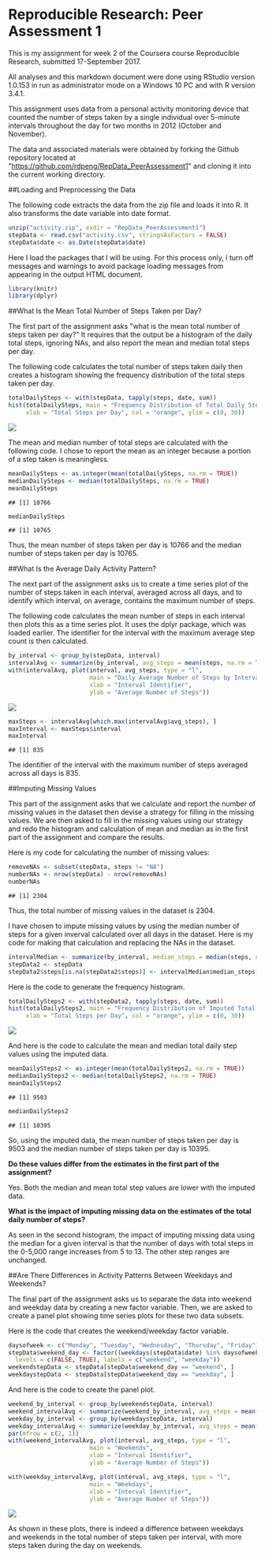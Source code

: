 # Reproducible Research: Peer Assessment 1


This is my assignment for week 2 of the Coursera course Reproducible Research,
submitted 17-September 2017.

All analyses and this markdown document were done using RStudio version 1.0.153
in run as administrator mode on a Windows 10 PC and with R version 3.4.1.

This assignment uses data from a personal activity monitoring device that
counted the number of steps taken by a single individual over 5-minute
intervals throughout the day for two months in 2012 (October and November).

The data and associated materials were obtained by forking the Github repository
located at "https://github.com/rdpeng/RepData_PeerAssessment1" and cloning it
into the current working directory.


##Loading and Preprocessing the Data

The following code extracts the data from the zip file and loads it into R. It also
transforms the date variable into date format.


```r
unzip("activity.zip", exdir = "RepData_PeerAssessment1")
stepData <- read.csv("activity.csv", stringsAsFactors = FALSE)
stepData$date <- as.Date(stepData$date)
```

Here I load the packages that I will be using. For this process only, I turn off messages
and warnings to avoid package loading messages from appearing in the output HTML document.


```r
library(knitr)
library(dplyr)
```

##What Is the Mean Total Number of Steps Taken per Day?

The first part of the assignment asks "what is the mean total number of steps
taken per day?" It requires that the output be a histogram of the daily total
steps, ignoring NAs, and also report the mean and median total steps per day.

The following code calculates the total number of steps taken daily then creates
a histogram showing the frequency distribution of the total steps taken per day.


```r
totalDailySteps <- with(stepData, tapply(steps, date, sum))
hist(totalDailySteps, main = "Frequency Distribution of Total Daily Steps",
     xlab = "Total Steps per Day", col = "orange", ylim = c(0, 30))
```

![](PA1_template_files/figure-html/createhistogram-1.png)<!-- -->

The mean and median number of total steps are calculated with the following
code. I chose to report the mean as an integer because a portion of a step taken
is meaningless.


```r
meanDailySteps <- as.integer(mean(totalDailySteps, na.rm = TRUE))
medianDailySteps <- median(totalDailySteps, na.rm = TRUE)
meanDailySteps
```

```
## [1] 10766
```

```r
medianDailySteps
```

```
## [1] 10765
```

Thus, the mean number of steps taken per day is 10766 and the median
number of steps taken per day is 10765.


##What Is the Average Daily Activity Pattern?

The next part of the assignment asks us to create a time series plot of the
number of steps taken in each interval, averaged across all days, and to
identify which interval, on average, contains the maximum number of steps.

The following code calculates the mean number of steps in each interval then
plots this as a time series plot. It uses the dplyr package, which was loaded
earlier. The identifier for the interval with the maximum average step count
is then calculated.


```r
by_interval <- group_by(stepData, interval)
intervalAvg <- summarize(by_interval, avg_steps = mean(steps, na.rm = TRUE))
with(intervalAvg, plot(interval, avg_steps, type = "l",
                       main = "Daily Average Number of Steps by Interval",
                       xlab = "Interval Identifier",
                       ylab = "Average Number of Steps"))
```

![](PA1_template_files/figure-html/intervalaverage-1.png)<!-- -->

```r
maxSteps <- intervalAvg[which.max(intervalAvg$avg_steps), ]
maxInterval <- maxSteps$interval
maxInterval
```

```
## [1] 835
```

The identifier of the interval with the maximum number of steps averaged across
all days is 835.


##Imputing Missing Values

This part of the assignment asks that we calculate and report the number of
missing values in the dataset then devise a strategy for filling in the missing
values. We are then asked to fill in the missing values using our strategy and
redo the histogram and calculation of mean and median as in the first part of
the assignment and compare the results.

Here is my code for calculating the number of missing values:


```r
removeNAs <- subset(stepData, steps != "NA")
numberNAs <- nrow(stepData) - nrow(removeNAs)
numberNAs
```

```
## [1] 2304
```

Thus, the total number of missing values in the dataset is 2304.

I have chosen to impute missing values by using the median number of steps for a
given inverval calculated over all days in the dataset. Here is my code for
making that calculation and replacing the NAs in the dataset.


```r
intervalMedian <- summarize(by_interval, median_steps = median(steps, na.rm = TRUE))
stepData2 <- stepData
stepData2$steps[is.na(stepData2$steps)] <- intervalMedian$median_steps[match(stepData2$interval[is.na(stepData2$steps)], intervalMedian$interval)]
```

Here is the code to generate the frequency histogram.


```r
totalDailySteps2 <- with(stepData2, tapply(steps, date, sum))
hist(totalDailySteps2, main = "Frequency Distribution of Imputed Total Daily Steps",
     xlab = "Total Steps per Day", col = "orange", ylim = c(0, 30))
```

![](PA1_template_files/figure-html/createhistogram2-1.png)<!-- -->

And here is the code to calculate the mean and median total daily step values
using the imputed data.


```r
meanDailySteps2 <- as.integer(mean(totalDailySteps2, na.rm = TRUE))
medianDailySteps2 <- median(totalDailySteps2, na.rm = TRUE)
meanDailySteps2
```

```
## [1] 9503
```

```r
medianDailySteps2
```

```
## [1] 10395
```

So, using the imputed data, the mean number of steps taken per day is 9503 and the median
number of steps taken per day is 10395.

<b>Do these values differ from the estimates in the first part of the assignment?</b>

Yes. Both the median and mean total step values are lower with the imputed data.

<b>What is the impact of imputing missing data on the estimates of the total
daily number of steps?</b>

As seen in the second histogram, the impact of imputing missing data using the
median for a given interval is that the number of days with total steps in the
0-5,000 range increases from 5 to 13. The other step ranges are unchanged.


##Are There Differences in Activity Patterns Between Weekdays and Weekends?

The final part of the assignment asks us to separate the data into weekend and
weekday data by creating a new factor variable. Then, we are asked to create a
panel plot showing time series plots for these two data subsets.

Here is the code that creates the weekend/weekday factor variable.


```r
daysofweek <- c("Monday", "Tuesday", "Wednesday", "Thursday", "Friday")
stepData$weekend_day <- factor((weekdays(stepData$date) %in% daysofweek), 
  levels = c(FALSE, TRUE), labels = c("weekend", "weekday"))
weekendstepData <- stepData[stepData$weekend_day == "weekend", ]
weekdaystepData <- stepData[stepData$weekend_day == "weekday", ]
```

And here is the code to create the panel plot.


```r
weekend_by_interval <- group_by(weekendstepData, interval)
weekend_intervalAvg <- summarize(weekend_by_interval, avg_steps = mean(steps, na.rm = TRUE))
weekday_by_interval <- group_by(weekdaystepData, interval)
weekday_intervalAvg <- summarize(weekday_by_interval, avg_steps = mean(steps, na.rm = TRUE))
par(mfrow = c(2, 1))
with(weekend_intervalAvg, plot(interval, avg_steps, type = "l",
                       main = "Weekends",
                       xlab = "Interval Identifier", 
                       ylab = "Average Number of Steps"))

with(weekday_intervalAvg, plot(interval, avg_steps, type = "l",
                       main = "Weekdays",
                       xlab = "Interval Identifier",
                       ylab = "Average Number of Steps"))
```

![](PA1_template_files/figure-html/createpanelplots-1.png)<!-- -->

As shown in these plots, there is indeed a difference between weekdays and weekends
in the total number of steps taken per interval, with more steps taken during the day
on weekends.
